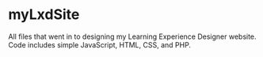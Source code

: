 # myLxdSite
All files that went in to designing my Learning Experience Designer website. Code includes simple JavaScript, HTML, CSS, and PHP.
